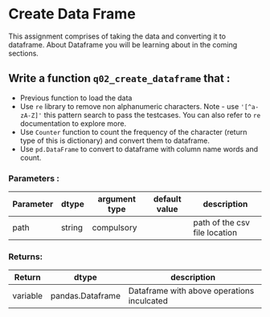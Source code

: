# Create Data Frame

This assignment comprises of taking the data and converting it to dataframe. About Dataframe you will be learning about in the coming sections.

## Write a function `q02_create_dataframe` that :
- Previous function to load the data
- Use `re` library to remove non alphanumeric characters. Note - use `'[^a-zA-Z]'` this pattern search to pass the testcases.
    You can also refer to `re` documentation to explore more.
- Use `Counter` function to count the frequency of the character (return type of this is dictionary) and convert them to dataframe.
- Use  `pd.DataFrame` to convert to dataframe with column name words and count.

### Parameters :
| Parameter | dtype | argument type | default value | description |
| --- | --- | --- | --- | --- |
| path | string | compulsory |  | path of the csv file location |

### Returns:
| Return | dtype | description |
| --- | --- | --- |
| variable | pandas.Dataframe | Dataframe with above operations inculcated |